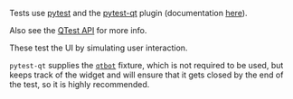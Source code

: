 Tests use [pytest](https://pytest.org/) and the
[pytest-qt](https://github.com/pytest-dev/pytest-qt) plugin (documentation
[here](https://pytest-qt.readthedocs.io/en/latest/)).

Also see the [QTest API](https://doc.qt.io/qt-6/qtest.html) for more info.

These test the UI by simulating user interaction.

`pytest-qt` supplies the [`qtbot`](https://pytest-qt.readthedocs.io/en/latest/reference.html#module-pytestqt.qtbot)
fixture, which is not required to be used, but keeps track of the widget and will ensure that it
gets closed by the end of the test, so it is highly recommended.

